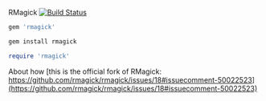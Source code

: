 RMagick [![Build Status](https://travis-ci.org/gemhome/rmagick.svg?branch=master)](https://travis-ci.org/gemhome/rmagick)

```ruby
gem 'rmagick'
```

```sh
gem install rmagick
```

```ruby
require 'rmagick'
```

About how [this is the official fork of RMagick: https://github.com/rmagick/rmagick/issues/18#issuecomment-50022523](https://github.com/rmagick/rmagick/issues/18#issuecomment-50022523)

